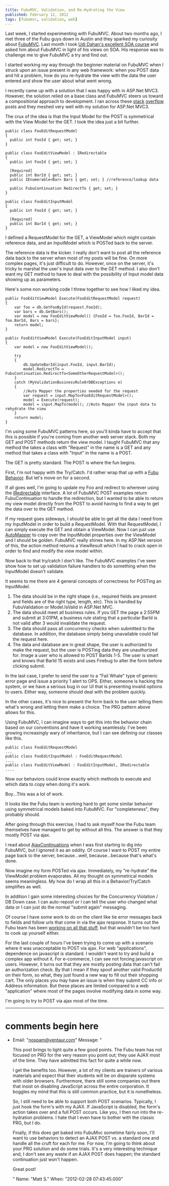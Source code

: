 ```yaml
---
title: FubuMVC, Validation, and Re-Hydrating the View
published: February 12, 2012
tags: [fubumvc, validation, web]
---
```


Last week, I started experimenting with FubuMVC. About two months ago, I met three of the Fubu guys down in Austin and they sparked my curiosity about [FubuMVC]. Last month I took [Udi Dahan's excellent SOA course][SOA Course] and asked him about FubuMVC in light of his views on SOA. His response was to challenge me to give FubuMVC a try and find out.

I started working my way through the beginner material on FubuMVC when I struck upon an issue present in any web framework: when you POST data and hit a problem, how do you re-hydrate the view with the data the user entered and show the user about what went wrong.

I recently came up with a solution that I was happy with in ASP.Net MVC3. However, the solution relied on a base class and FubuMVC steers us toward a compositional approach to development. I ran across these [stack] [overflow] posts and they meshed very well with my solution for ASP.Net MVC3.

The crux of the idea is that the Input Model for the POST is symmetrical with the View Model for the GET. I took the idea just a bit further.

    public class FooEditRequestModel
    {
      public int FooId { get; set; }
    }
 
    public class FooEditViewModel : IRedirectable
    {
      public int FooId { get; set; }
 
      [Required]
      public int BarId { get; set; }
      public IEnumerable<Bar> Bars { get; set; } //reference/lookup data
 
      public FubuContinuation RedirectTo { get; set; }
    }
 
    public class FooEditInputModel
    {
      public int FooId { get; set; }
 
      [Required]
      public int BarId { get; set; }
    }

I defined a RequestModel for the GET, a ViewModel which might contain reference data, and an InputModel which is POSTed back to the server.

The reference data is the kicker. I really don't want to post all the reference data back to the server when most of my posts will be fine. On more complex pages, it's just difficult to do. However, once on the server, it's tricky to marshal the user's input data over to the GET method. I also don't want my GET method to have to deal with the possibility of Input model data showing up as parameters.

Here's some non working code I threw together to see how I liked my idea.

    public FooEditViewModel Execute(FooEditRequestModel request)
    {
        var foo = db.GetFooById(request.FooId);
        var bars = db.GetBars();
        var model = new FooEditViewModel() {FooId = foo.FooId, BarId = foo.BarId, Bars = bars};
        return model;
    }
 
    public FooEditViewModel Execute(FooEditInputModel input)
    {
        var model = new FooEditViewModel();
 
        try
        {
            db.UpdateBarId(input.FooId, input.BarId);
            model.RedirectTo = FubuContinuation.RedirectTo<SomeOtherRequestModel>();
        }
        catch (MyValidationBusinessRuleOrDBExceptions e)
        {
            //Auto Mapper the properties needed for the request
            var request = input.MapTo<FooEditRequestModel>(); 
            model = Execute(request);
            model = input.MapTo(model); //Auto Mapper the input data to rehydrate the view
        }
        return model;
    }

I'm using some FubuMVC patterns here, so you'll kinda have to accept that this is possible if you're coming from another web server stack. Both my GET and POST methods return the view model. I taught FubuMVC that any method the takes a class with "Request" in the name is a GET and any method that takes a class with "Input" in the name is a POST.

The GET is pretty standard. The POST is where the fun begins.

First, I'm not happy with the Try/Catch. I'd rather wrap that up with a [Fubu Behavior]. But let's move on for a second.

If all goes well, I'm going to update my Foo and redirect to wherever using the [IRedirectable] interface. A lot of FubuMVC POST examples return FubuContinuation to handle the redirection, but I wanted to be able to return my view model directly from the POST to avoid having to find a way to get the data over to the GET method.

If my request goes sideways, I *should* be able to get all the data I need from my InputModel in order to build a RequestModel. With that RequestModel, I can simply execute the GET and obtain a ViewModel. Now I can just use [AutoMapper] to copy over the InputModel properties over the ViewModel and I should be golden. FubuMVC really shines here. In my ASP.Net version of this, the action method returns a ViewResult which I had to crack open in order to find and modify the view model within.

Now back to that try/catch I don't like. The FubuMVC examples I've seen show how to set up validation failure handlers to do something when the InputModel doesn't validate.

It seems to me there are 4 general concepts of correctness for POSTing an InputModel.

1. The data should be in the right shape (i.e., required fields are present and fields are of the right type, length, etc). This is handled by FubuValidation or Model.IsValid in ASP.Net MVC.
2. The data should meet all business rules. If you GET the page a 2:55PM and submit at 3:01PM, a business rule stating that a particular BarId is not valid after 3 would invalidate the request.
3. The data should pass all concurrency checks when submitted to the database. In addition, the database simply being unavailable could fail the request here.
4.  The data and database are in great shape, the user is authorized to make the request, but the user is POSTing data they are unauthorized for. Image a user who is allowed to POST BarIds 1-5. The user is smart and knows that BarId 15 exists and uses Firebug to alter the form before clicking submit.

In the last case, I prefer to send the user to a "Fail Whale" type of generic error page and issue a priority 1 alert to OPS. Either, someone is hacking the system, or we have a serious bug in our UI that is presenting invalid options to users. Either way, someone should deal with the problem quickly.

In the other cases, it's nice to present the form back to the user telling them what's wrong and letting them make a choice. The PRG pattern above allows for this.

Using FubuMVC, I can imagine ways to get this into the behavior chain based on our conventions and have it working seamlessly. I've been growing increasingly wary of inheritance, but I can see defining our classes like this.

    public class FooEditRequestModel
    ...
    public class FooEditInputModel : FooEditRequestModel
    ....
    public class FooEditViewModel : FooEditInputModel, IRedirectable   
    ....

Now our behaviors could know exactly which methods to execute and which data to copy when doing it's work.

Boy...This was a lot of work.

It looks like the Fubu team is working hard to get some similar behavior using symmetrical models baked into FubuMVC. For "completeness", they probably should.

After going through this exercise, I had to ask myself how the Fubu team themselves have managed to get by without all this. The answer is that they mostly POST via ajax.

I read about [AjaxContinuations] when I was first starting to dig into FubuMVC, but I ignored it as an oddity. Of course I want to POST my entire page back to the server, because...well, because...because that's what's done.

Now imagine my form POSTed via ajax. Immediately, my "re-hydrate" the ViewModel problem evaporates. All my thought on symmetrical models seems meaningless. My how do I wrap all this in a Behavior/Try/Catch simplifies as well.

In addition I gain some interesting choices for the Concurrency Violation / DB Down case. I can auto-repost or I can tell the user who changed what data or I can just do the normal "submit again" messaging.

Of course I have some work to do on the client like tie error messages back to fields and follow urls that come in via the ajax response. It turns out the Fubu team has been [working on all that stuff][continuations work], but that wouldn't be too hard to cook up yourself either.

For the last couple of hours I've been trying to come up with a scenario where it was unacceptable to POST via ajax. For web "applications", dependence on javascript is standard. I wouldn't want to try and build a complex app without it. For e-commerce, I can see not forcing javascript on users. However, it turns out that they are mostly posting data that can't fail an authorization check. By that I mean if they spoof another valid ProductId on their form, so what, they just found a new way to fill out their shopping cart. The only places you may have an issue is when they submit CC info or Address information. But these places are limited compared to a web "application" where most of the pages involve modifying data in some way.

I'm going to try to POST via ajax most of the time.

[FubuMVC]:https://fubumvc.github.io/
[SOA Course]:http://udidahan.com/training/
[stack]:https://stackoverflow.com/questions/6759287/how-to-set-up-fubumvc-validation
[overflow]:https://stackoverflow.com/questions/8856390/fubumvc-simple-forms-validation-using-ifailurevalidationpolicy
[Fubu Behavior]:https://lostechies.com/chadmyers/2011/06/23/cool-stuff-in-fubumvc-no-1-behaviors/
[IRedirectable]:https://github.com/ianbattersby/FubuMVC.Recipes/tree/master/src/Continuations/IRedirectable
[AutoMapper]:https://automapper.org/
[AjaxContinuations]:https://lostechies.com/josharnold/2012/01/06/our-ajax-conventions-the-ajaxcontinuation/
[continuations work]:https://lostechies.com/josharnold/2012/01/06/our-ajax-conventionsclientside-continuations/

---
# comments begin here

- Email: "nospam@ventaur.com"
  Message: "<p>This post brings to light quite a few good points. The Fubu team has not focused on PRG for the very reason you point out; they use AJAX most of the time. They have admitted this fact for quite a while now.</p><p>I get the benefits too. However, a lot of my clients are trainers of various materials and expect that their students will be on disparate systems with older browsers. Furthermore, there still some companies out there that insist on disabling JavaScript across the entire corporation. It boggles my mind that this is still common practice, but it is nonetheless.</p><p>So, I still need to be able to support both POST scenarios. Typically, I just hook the form's with my AJAX. If JavaScript is disabled, the form's action takes over and a full POST occurs. Like you, I then run into the re-hydration problems. I hate that I even have to bother with the classic PRG, but I do.</p><p>Finally, if this does get baked into FubuMvc sometime fairly soon, I'll want to use behaviors to detect an AJAX POST vs. a standard one and handle all the cruft for each for me. For now, I'm going to think about your PRG solution and do some trials. It's a very interesting technique and, I don't see any waste if an AJAX POST does happen; the standard continuation just won't happen.</p><p>Great post!</p>"
  Name: "Matt S."
  When: "2012-02-28 07:43:45.000"